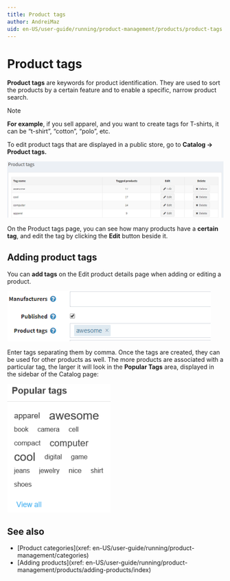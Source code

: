 ```yaml
---
title: Product tags
author: AndreiMaz
uid: en-US/user-guide/running/product-management/products/product-tags
---
```

# Product tags

**Product tags** are keywords for product identification. They are used to sort the products by a certain feature and to enable a specific, narrow product search.

> [!NOTE]
> **For example**, if you sell apparel, and you want to create tags for T-shirts, it can be “t-shirt”, “cotton”, “polo”, etc.

To edit product tags that are displayed in a public store, go to **Catalog → Product tags.**

![Product tags](_static/product-tags/product_tags.png)

On the Product tags page, you can see how many products have a **certain tag**, and edit the tag by clicking the **Edit** button beside it.

## Adding product tags

You can **add tags** on the Edit product details page when adding or editing a product.

![add tags](_static/product-tags/product_tags2.png)

Enter tags separating them by comma. Once the tags are created, they can be used for other products as well. The more products are associated with a particular tag, the larger it will look in the **Popular Tags** area, displayed in the sidebar of the Catalog page:

![Popular Tags](_static/product-tags/popular_tags.png)

## See also

* [Product categories](xref: en-US/user-guide/running/product-management/categories)
* [Adding products](xref: en-US/user-guide/running/product-management/products/adding-products/index)
